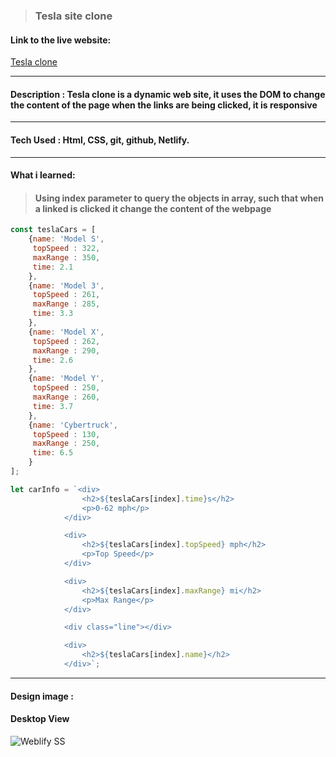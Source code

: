 > ### Tesla site clone

#### Link to the live website:
[Tesla clone](https://weblifyhost.netlify.app/ "weblify live site")
___

#### Description : Tesla clone is a dynamic web site, it uses the DOM to change the content of the page when the links are being clicked, it is responsive
____

#### Tech Used : Html, CSS, git, github, Netlify.
___

#### What i learned:
> #### Using index parameter to query the objects in array, such that when a linked is clicked it change the content of the webpage

```JavaScript
const teslaCars = [
	{name: 'Model S',
	 topSpeed : 322,
	 maxRange : 350,
	 time: 2.1	
	},
	{name: 'Model 3',
	 topSpeed : 261,
	 maxRange : 285,
	 time: 3.3	
	},
	{name: 'Model X',
	 topSpeed : 262,
	 maxRange : 290,
	 time: 2.6	
	},
	{name: 'Model Y',
	 topSpeed : 250,
	 maxRange : 260,
	 time: 3.7	
	},
	{name: 'Cybertruck',
	 topSpeed : 130,
	 maxRange : 250,
	 time: 6.5	
	}
];

let carInfo = `<div>
				<h2>${teslaCars[index].time}s</h2>
				<p>0-62 mph</p>
			</div>

			<div>
				<h2>${teslaCars[index].topSpeed} mph</h2>
				<p>Top Speed</p>
			</div>

			<div>
				<h2>${teslaCars[index].maxRange} mi</h2>
				<p>Max Range</p>
			</div>

			<div class="line"></div>

			<div>
				<h2>${teslaCars[index].name}</h2>
			</div>`;
```

___

#### Design image :

#### Desktop View
![Weblify SS](design/DesktopView.png "Desktop View")